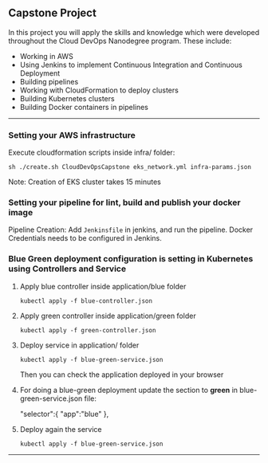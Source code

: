 ## Capstone Project

In this project you will apply the skills and knowledge which were developed throughout the Cloud DevOps Nanodegree program. These include:

* Working in AWS
* Using Jenkins to implement Continuous Integration and Continuous Deployment
* Building pipelines
* Working with CloudFormation to deploy clusters
* Building Kubernetes clusters
* Building Docker containers in pipelines

---
### Setting your AWS infrastructure

Execute cloudformation scripts inside infra/ folder:

    sh ./create.sh CloudDevOpsCapstone eks_network.yml infra-params.json
    
Note: Creation of EKS cluster takes 15 minutes

### Setting your pipeline for lint, build and publish your docker image

Pipeline Creation: Add `Jenkinsfile` in jenkins, and run the pipeline. Docker Credentials needs to be  configured in Jenkins.

### Blue Green deployment configuration is setting in Kubernetes using Controllers and Service

1) Apply blue controller inside application/blue folder
    
    `kubectl apply -f blue-controller.json`
    
2) Apply green controller inside application/green folder
    
    `kubectl apply -f green-controller.json`
    
3) Deploy service in application/ folder

    `kubectl apply -f blue-green-service.json`
    
   Then you can check the application deployed in your browser
    
4) For doing a blue-green deployment update the section to **green** in blue-green-service.json file:


    "selector":{
          "app":"blue" 
        },

5) Deploy again the service

    `kubectl apply -f blue-green-service.json`
    
---
